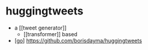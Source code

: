 # huggingtweets

- a [[tweet generator]]
  - [[transformer]] based
- [[go]] https://github.com/borisdayma/huggingtweets


[//begin]: # "Autogenerated link references for markdown compatibility"
[go]: go "Go"
[//end]: # "Autogenerated link references"